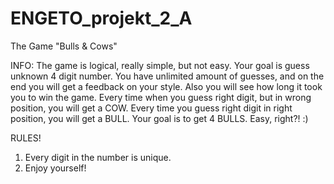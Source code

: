 # ENGETO_projekt_2_A
The Game "Bulls & Cows"

INFO:
The game is logical, really simple, but not easy. Your goal is guess unknown 4 digit number. 
You have unlimited amount of guesses, and on the end you will get a feedback on your style. 
Also you will see how long it took you to win the game. 
Every time when you guess right digit, but in wrong position, you will get a COW. Every time you 
guess right digit in right position, you will get a BULL. Your goal is to get 4 BULLS.
Easy, right?! :)

RULES!
1. Every digit in the number is unique.
2. Enjoy yourself!
